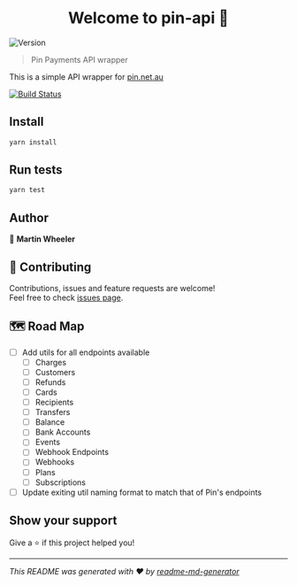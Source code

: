 <h1 align="center">Welcome to pin-api 👋</h1>
<p>
  <img alt="Version" src="https://img.shields.io/npm/v/pin-api.svg">
</p>

> Pin Payments API wrapper

This is a simple API wrapper for [pin.net.au](https://pin.net.au/)

[![Build Status](https://circleci.com/gh/martinwheeler/pin-api.svg?style=shield&circle-token=:circle-token)](https://circleci.com/gh/martinwheeler/pin-api)

## Install

```sh
yarn install
```

## Run tests

```sh
yarn test
```

## Author

👤 **Martin Wheeler**

## 🤝 Contributing

Contributions, issues and feature requests are welcome!<br />Feel free to check [issues page](https://github.com/martinwheeler/pin-api/issues).

## 🗺 Road Map

- [ ] Add utils for all endpoints available
  - [ ] Charges
  - [ ] Customers
  - [ ] Refunds
  - [ ] Cards
  - [ ] Recipients
  - [ ] Transfers
  - [ ] Balance
  - [ ] Bank Accounts
  - [ ] Events
  - [ ] Webhook Endpoints
  - [ ] Webhooks
  - [ ] Plans
  - [ ] Subscriptions
- [ ] Update exiting util naming format to match that of Pin's endpoints

## Show your support

Give a ⭐️ if this project helped you!

---

_This README was generated with ❤️ by [readme-md-generator](https://github.com/kefranabg/readme-md-generator)_
